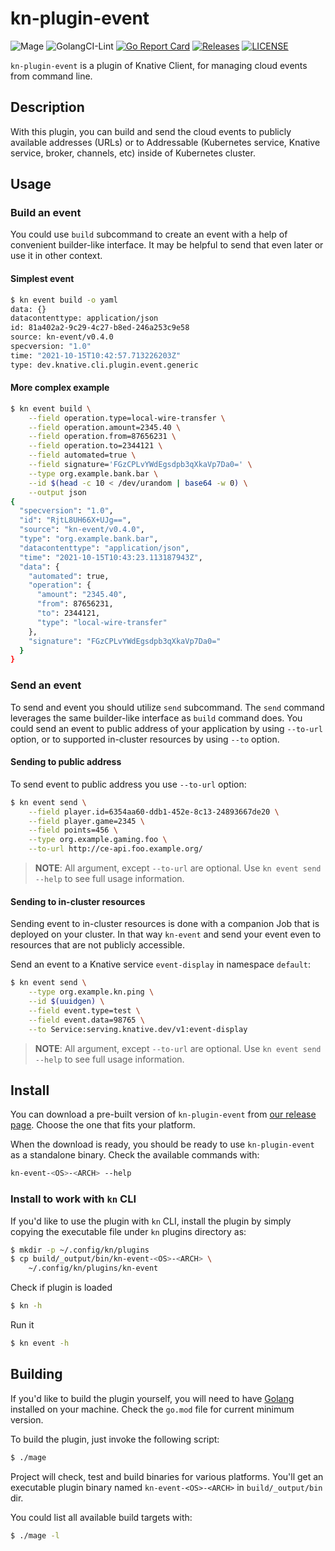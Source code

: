 # kn-plugin-event

![Mage](https://github.com/knative-sandbox/kn-plugin-event/actions/workflows/go.yml/badge.svg)
![GolangCI-Lint](https://github.com/knative-sandbox/kn-plugin-event/actions/workflows/golangci-lint.yml/badge.svg)
[![Go Report Card](https://goreportcard.com/badge/knative-sandbox/kn-plugin-event)](https://goreportcard.com/report/knative-sandbox/kn-plugin-event)
[![Releases](https://img.shields.io/github/release-pre/knative-sandbox/kn-plugin-event.svg?sort=semver)](https://github.com/knative-sandbox/kn-plugin-event/releases)
[![LICENSE](https://img.shields.io/github/license/knative-sandbox/kn-plugin-event.svg)](https://github.com/knative-sandbox/kn-plugin-event/blob/main/LICENSE)

`kn-plugin-event` is a plugin of Knative Client, for managing cloud events from
command line.

## Description

With this plugin, you can build and send the cloud events to publicly available
addresses (URLs) or to Addressable (Kubernetes service, Knative service, broker,
channels, etc) inside of Kubernetes cluster.

## Usage

### Build an event

You could use `build` subcommand to create an event with a help of 
convenient builder-like interface. It may be helpful to send that even later 
or use it in other context.

#### Simplest event

```sh
$ kn event build -o yaml
data: {}
datacontenttype: application/json
id: 81a402a2-9c29-4c27-b8ed-246a253c9e58
source: kn-event/v0.4.0
specversion: "1.0"
time: "2021-10-15T10:42:57.713226203Z"
type: dev.knative.cli.plugin.event.generic
```

#### More complex example

```sh
$ kn event build \
    --field operation.type=local-wire-transfer \
    --field operation.amount=2345.40 \
    --field operation.from=87656231 \
    --field operation.to=2344121 \
    --field automated=true \
    --field signature='FGzCPLvYWdEgsdpb3qXkaVp7Da0=' \
    --type org.example.bank.bar \
    --id $(head -c 10 < /dev/urandom | base64 -w 0) \
    --output json
{
  "specversion": "1.0",
  "id": "RjtL8UH66X+UJg==",
  "source": "kn-event/v0.4.0",
  "type": "org.example.bank.bar",
  "datacontenttype": "application/json",
  "time": "2021-10-15T10:43:23.113187943Z",
  "data": {
    "automated": true,
    "operation": {
      "amount": "2345.40",
      "from": 87656231,
      "to": 2344121,
      "type": "local-wire-transfer"
    },
    "signature": "FGzCPLvYWdEgsdpb3qXkaVp7Da0="
  }
}
```

### Send an event

To send and event you should utilize `send` subcommand. The `send` command 
leverages the same builder-like interface as `build` command does. You could 
send an event to public address of your application by using `--to-url` option,
or to supported in-cluster resources by using `--to` option.

#### Sending to public address

To send event to public address you use `--to-url` option:

```sh
$ kn event send \
    --field player.id=6354aa60-ddb1-452e-8c13-24893667de20 \
    --field player.game=2345 \
    --field points=456 \
    --type org.example.gaming.foo \
    --to-url http://ce-api.foo.example.org/
```

> **NOTE**: All argument, except `--to-url` are optional. Use 
> `kn event send --help` to see full usage information.

#### Sending to in-cluster resources

Sending event to in-cluster resources is done with a companion Job that is 
deployed on your cluster. In that way `kn-event` and send your event even 
to resources that are not publicly accessible.

Send an event to a Knative service `event-display` in namespace `default`:

```sh
$ kn event send \
    --type org.example.kn.ping \
    --id $(uuidgen) \
    --field event.type=test \
    --field event.data=98765 \
    --to Service:serving.knative.dev/v1:event-display
```

> **NOTE**: All argument, except `--to-url` are optional. Use
> `kn event send --help` to see full usage information.

## Install

You can download a pre-built version of `kn-plugin-event` from [our release page](https://github.com/knative-sandbox/kn-plugin-event/releases). Choose the one
that fits your platform.

When the download is ready, you should be ready to use `kn-plugin-event` as a
standalone binary. Check the available commands with:

```sh
kn-event-<OS>-<ARCH> --help
```

### Install to work with `kn` CLI

If you'd like to use the plugin with `kn` CLI, install the plugin by simply
copying the executable file under `kn` plugins directory as:

```sh
$ mkdir -p ~/.config/kn/plugins
$ cp build/_output/bin/kn-event-<OS>-<ARCH> \
    ~/.config/kn/plugins/kn-event
```

Check if plugin is loaded

```sh
$ kn -h
```

Run it

```sh
$ kn event -h
```

## Building

If you'd like to build the plugin yourself, you will need to have
[Golang](https://golang.org/) installed on your machine. Check the `go.mod`
file for current minimum version.

To build the plugin, just invoke the following script:

```sh
$ ./mage
```

Project will check, test and build binaries for various platforms. You'll get an
executable plugin binary named `kn-event-<OS>-<ARCH>` in `build/_output/bin`
dir.

You could list all available build targets with:

```sh
$ ./mage -l
```
